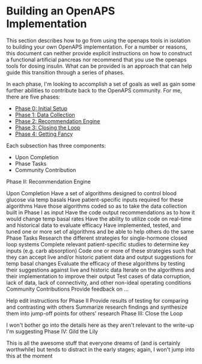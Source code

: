 # Building an OpenAPS Implementation

This section describes how to go from using the openaps tools in isolation to building your own OpenAPS implementation. For a number or reasons, this document can neither provide explicit instructions on how to construct a functional artificial pancreas nor recommend that you use the openaps tools for dosing insulin. What can be provided is an approach that can help guide this transition through a series of phases. 

In each phase, I'm looking to accomplish a set of goals as well as gain some further abilities to contribute back to the OpenAPS community. For me, there are five phases:


* [Phase 0: Initial Setup](Building-a-system/initial-setup.md)
* [Phase 1: Data Collection](Building-a-system/data-collection.md)
* [Phase 2: Recommendation Engine](Building-a-system/recommendation-engine.md)
* [Phase 3: Closing the Loop](Building-a-system/closing-the-loop.md)
* [Phase 4: Getting Fancy](Building-a-system/getting-fancy.md)

Each subsection has three components:
* Upon Completion
* Phase Tasks
* Community Contribution



Phase II: Recommendation Engine

Upon Completion
Have a set of algorithms designed to control blood glucose via temp basals
Have patient-specific inputs required for these algorithms
Have those algorithms coded so as to take the data collection built in Phase I as input
Have the code output recommendations as to how it would change temp basal rates
Have the ability to utilize code on real-time and historical data to evaluate efficacy
Have implemented, tested, and tuned one or more set of algorithms and be able to help others do the same
Phase Tasks
Research the different strategies for single-hormone closed loop systems
Complete relevant patient-specific studies to determine key inputs (e.g. carb absorption)
Code one or more of these strategies such that they can accept live and/or historic patient data and output suggestions for temp basal changes
Evaluate the efficacy of these algorithms by testing their suggestions against live and historic data
Iterate on the algorithms and their implementation to improve their output
Test cases of data corruption, lack of data, lack of connectivity, and other non-ideal operating conditions
Community Contributions
Provide feedback on ...


Help edit instructions for Phase II
Provide results of testing for comparing and contrasting with others
Summarize research findings and synthesize them into jump-off points for others' research
Phase III: Close the Loop

I won't bother go into the details here as they aren't relevant to the write-up I'm suggesting
Phase IV: Gild the Lily

This is all the awesome stuff that everyone dreams of (and is certainly worthwhile) but tends to distract in the early stages; again, I won't jump into this at the moment
